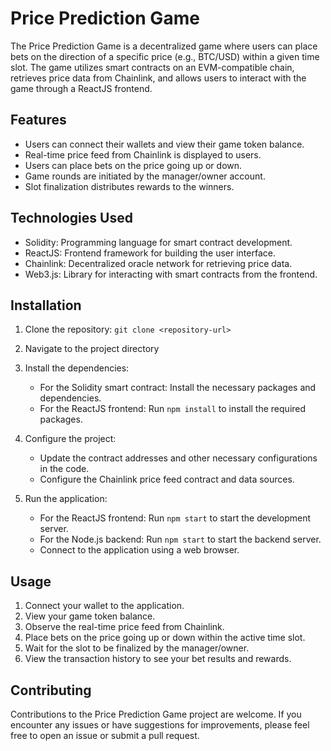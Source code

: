 # Price Prediction Game

The Price Prediction Game is a decentralized game where users can place bets on the direction of a specific price (e.g., BTC/USD) within a given time slot. The game utilizes smart contracts on an EVM-compatible chain, retrieves price data from Chainlink, and allows users to interact with the game through a ReactJS frontend. 
## Features

- Users can connect their wallets and view their game token balance.
- Real-time price feed from Chainlink is displayed to users.
- Users can place bets on the price going up or down.
- Game rounds are initiated by the manager/owner account.
- Slot finalization distributes rewards to the winners.

## Technologies Used

- Solidity: Programming language for smart contract development.
- ReactJS: Frontend framework for building the user interface.
- Chainlink: Decentralized oracle network for retrieving price data.
- Web3.js: Library for interacting with smart contracts from the frontend.

## Installation

1. Clone the repository: `git clone <repository-url>`
2. Navigate to the project directory
3. Install the dependencies:
   - For the Solidity smart contract: Install the necessary packages and dependencies.
   - For the ReactJS frontend: Run `npm install` to install the required packages.
4. Configure the project:
   - Update the contract addresses and other necessary configurations in the code.
   - Configure the Chainlink price feed contract and data sources.

5. Run the application:
   - For the ReactJS frontend: Run `npm start` to start the development server.
   - For the Node.js backend: Run `npm start` to start the backend server.
   - Connect to the application using a web browser.

## Usage

1. Connect your wallet to the application.
2. View your game token balance.
3. Observe the real-time price feed from Chainlink.
4. Place bets on the price going up or down within the active time slot.
5. Wait for the slot to be finalized by the manager/owner.
6. View the transaction history to see your bet results and rewards.

## Contributing

Contributions to the Price Prediction Game project are welcome. If you encounter any issues or have suggestions for improvements, please feel free to open an issue or submit a pull request.


